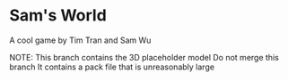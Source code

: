 # Sam's World
A cool game by Tim Tran and Sam Wu

NOTE:
This branch contains the 3D placeholder model
Do not merge this branch
It contains a pack file that is unreasonably large
